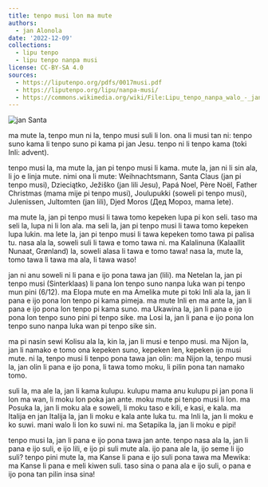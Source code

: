 ```yaml
---
title: tenpo musi lon ma mute
authors:
  - jan Alonola
date: '2022-12-09'
collections:
  - lipu tenpo
  - lipu tenpo nanpa musi
license: CC-BY-SA 4.0
sources:
  - https://liputenpo.org/pdfs/0017musi.pdf
  - https://liputenpo.org/lipu/nanpa-musi/
  - https://commons.wikimedia.org/wiki/File:Lipu_tenpo_nanpa_walo_-_jan_Santa.png
---
```


![jan Santa](https://upload.wikimedia.org/wikipedia/commons/7/7e/Lipu_tenpo_nanpa_walo_-_jan_Santa.png)

ma mute la, tenpo mun ni la, tenpo musi suli li lon. ona li musi tan ni: tenpo suno kama li tenpo suno pi kama pi jan Jesu. tenpo ni li tenpo kama (toki Inli: advent).

tenpo musi la, ma mute la, jan pi tenpo musi li kama. mute la, jan ni li sin ala, li jo e linja mute. nimi ona li mute: Weihnachtsmann, Santa Claus (jan pi tenpo musi), Dzieciątko, Ježiško (jan lili Jesu), Papá Noel, Père Noël, Father Christmas (mama mije pi tenpo musi), Joulupukki (soweli pi tenpo musi), Julenissen, Jultomten (jan lili), Djed Moros (Дед Мороз, mama lete).

ma mute la, jan pi tenpo musi li tawa tomo kepeken lupa pi kon seli. taso ma seli la, lupa ni li lon ala. ma seli la, jan pi tenpo musi li tawa tomo kepeken lupa lukin. ma lete la, jan pi tenpo musi li tawa kepeken tomo tawa pi palisa tu. nasa ala la, soweli suli li tawa e tomo tawa ni. ma Kalalinuna (Kalaallit Nunaat, Grønland) la, soweli alasa li tawa e tomo tawa! nasa la, mute la, tomo tawa li tawa ma ala, li tawa waso!

jan ni anu soweli ni li pana e ijo pona tawa jan (lili). ma Netelan la, jan pi tenpo musi (Sinterklaas) li pana lon tenpo suno nanpa luka wan pi tenpo mun pini (6/12). ma Elopa mute en ma Amelika mute pi toki Inli ala la, jan li pana e ijo pona lon tenpo pi kama pimeja. ma mute Inli en ma ante la, jan li pana e ijo pona lon tenpo pi kama suno. ma Ukawina la, jan li pana e ijo pona lon tenpo suno pini pi tenpo sike. ma Losi la, jan li pana e ijo pona lon tenpo suno nanpa luka wan pi tenpo sike sin.

ma pi nasin sewi Kolisu ala la, kin la, jan li musi e tenpo musi. ma Nijon la, jan li namako e tomo ona kepeken suno, kepeken len, kepeken ijo musi mute. ni la, tenpo musi li tenpo pona tawa jan olin: ma Nijon la, tenpo musi la, jan olin li pana e ijo pona, li tawa tomo moku, li pilin pona tan namako tomo.

suli la, ma ale la, jan li kama kulupu. kulupu mama anu kulupu pi jan pona li lon ma wan, li moku lon poka jan ante. moku mute pi tenpo musi li lon. ma Posuka la, jan li moku ala e soweli, li moku taso e kili, e kasi, e kala. ma Italija en jan Italija la, jan li moku e kala ante luka tu. ma Inli la, jan li moku e ko suwi. mani walo li lon ko suwi ni. ma Setapika la, jan li moku e pipi!

tenpo musi la, jan li pana e ijo pona tawa jan ante. tenpo nasa ala la, jan li pana e ijo suli, e ijo lili, e ijo pi suli mute ala. ijo pana ale la, ijo seme li ijo suli? tenpo pini mute la, ma Kanse li pana e ijo suli pona tawa ma Mewika: ma Kanse li pana e meli kiwen suli. taso sina o pana ala e ijo suli, o pana e ijo pona tan pilin insa sina!